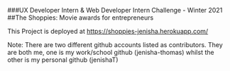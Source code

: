 ###UX Developer Intern & Web Developer Intern Challenge - Winter 2021
##The Shoppies: Movie awards for entrepreneurs

This Project is deployed at https://shoppies-jenisha.herokuapp.com/

Note: There are two different github accounts listed as contributors. They are both me, one is my work/school github (jenisha-thomas) whilst the other is my personal github (jenishaT)
